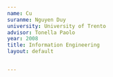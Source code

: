 ```yaml
---
name: Cu  
suranme: Nguyen Duy
university: University of Trento
advisor: Tonella Paolo
year: 2008
title: Information Engineering
layout: default


---
```


